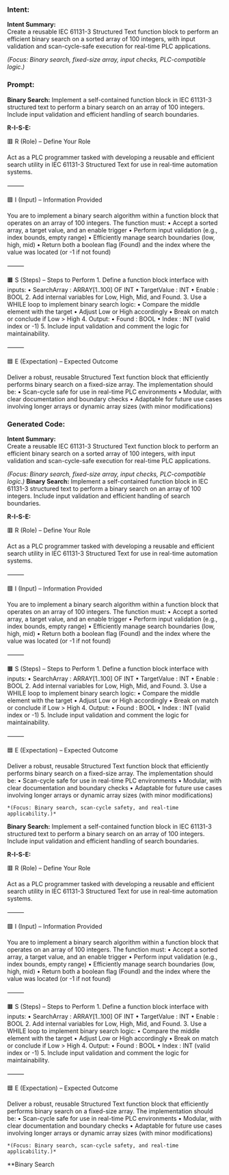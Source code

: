 ### Intent:
**Intent Summary:**  
Create a reusable IEC 61131-3 Structured Text function block to perform an efficient binary search on a sorted array of 100 integers, with input validation and scan-cycle-safe execution for real-time PLC applications.  

*(Focus: Binary search, fixed-size array, input checks, PLC-compatible logic.)*

### Prompt:
**Binary Search:**
Implement a self-contained function block in IEC 61131-3 structured text to perform a binary search on an array of 100 integers. Include input validation and efficient handling of search boundaries.

**R-I-S-E:**

🟥 R (Role) – Define Your Role

Act as a PLC programmer tasked with developing a reusable and efficient search utility in IEC 61131-3 Structured Text for use in real-time automation systems.

⸻

🟩 I (Input) – Information Provided

You are to implement a binary search algorithm within a function block that operates on an array of 100 integers. The function must:
	•	Accept a sorted array, a target value, and an enable trigger
	•	Perform input validation (e.g., index bounds, empty range)
	•	Efficiently manage search boundaries (low, high, mid)
	•	Return both a boolean flag (Found) and the index where the value was located (or -1 if not found)

⸻

🟧 S (Steps) – Steps to Perform
	1.	Define a function block interface with inputs:
	•	SearchArray : ARRAY[1..100] OF INT
	•	TargetValue : INT
	•	Enable : BOOL
	2.	Add internal variables for Low, High, Mid, and Found.
	3.	Use a WHILE loop to implement binary search logic:
	•	Compare the middle element with the target
	•	Adjust Low or High accordingly
	•	Break on match or conclude if Low > High
	4.	Output:
	•	Found : BOOL
	•	Index : INT (valid index or -1)
	5.	Include input validation and comment the logic for maintainability.

⸻

🟦 E (Expectation) – Expected Outcome

Deliver a robust, reusable Structured Text function block that efficiently performs binary search on a fixed-size array. The implementation should be:
	•	Scan-cycle safe for use in real-time PLC environments
	•	Modular, with clear documentation and boundary checks
	•	Adaptable for future use cases involving longer arrays or dynamic array sizes (with minor modifications)

### Generated Code:
**Intent Summary:**  
Create a reusable IEC 61131-3 Structured Text function block to perform an efficient binary search on a sorted array of 100 integers, with input validation and scan-cycle-safe execution for real-time PLC applications.  

*(Focus: Binary search, fixed-size array, input checks, PLC-compatible logic.)*
**Binary Search:**
Implement a self-contained function block in IEC 61131-3 structured text to perform a binary search on an array of 100 integers. Include input validation and efficient handling of search boundaries.

**R-I-S-E:**

🟥 R (Role) – Define Your Role

Act as a PLC programmer tasked with developing a reusable and efficient search utility in IEC 61131-3 Structured Text for use in real-time automation systems.

⸻

🟩 I (Input) – Information Provided

You are to implement a binary search algorithm within a function block that operates on an array of 100 integers. The function must:
	•	Accept a sorted array, a target value, and an enable trigger
	•	Perform input validation (e.g., index bounds, empty range)
	•	Efficiently manage search boundaries (low, high, mid)
	•	Return both a boolean flag (Found) and the index where the value was located (or -1 if not found)

⸻

🟧 S (Steps) – Steps to Perform
	1.	Define a function block interface with inputs:
	•	SearchArray : ARRAY[1..100] OF INT
	•	TargetValue : INT
	•	Enable : BOOL
	2.	Add internal variables for Low, High, Mid, and Found.
	3.	Use a WHILE loop to implement binary search logic:
	•	Compare the middle element with the target
	•	Adjust Low or High accordingly
	•	Break on match or conclude if Low > High
	4.	Output:
	•	Found : BOOL
	•	Index : INT (valid index or -1)
	5.	Include input validation and comment the logic for maintainability.

⸻

🟦 E (Expectation) – Expected Outcome

Deliver a robust, reusable Structured Text function block that efficiently performs binary search on a fixed-size array. The implementation should be:
	•	Scan-cycle safe for use in real-time PLC environments
	•	Modular, with clear documentation and boundary checks
	•	Adaptable for future use cases involving longer arrays or dynamic array sizes (with minor modifications)  

	*(Focus: Binary search, scan-cycle safety, and real-time applicability.)*
**Binary Search:**
Implement a self-contained function block in IEC 61131-3 structured text to perform a binary search on an array of 100 integers. Include input validation and efficient handling of search boundaries.

**R-I-S-E:**

🟥 R (Role) – Define Your Role

Act as a PLC programmer tasked with developing a reusable and efficient search utility in IEC 61131-3 Structured Text for use in real-time automation systems.

⸻

🟩 I (Input) – Information Provided

You are to implement a binary search algorithm within a function block that operates on an array of 100 integers. The function must:
	•	Accept a sorted array, a target value, and an enable trigger
	•	Perform input validation (e.g., index bounds, empty range)
	•	Efficiently manage search boundaries (low, high, mid)
	•	Return both a boolean flag (Found) and the index where the value was located (or -1 if not found)

⸻

🟧 S (Steps) – Steps to Perform
	1.	Define a function block interface with inputs:
	•	SearchArray : ARRAY[1..100] OF INT
	•	TargetValue : INT
	•	Enable : BOOL
	2.	Add internal variables for Low, High, Mid, and Found.
	3.	Use a WHILE loop to implement binary search logic:
	•	Compare the middle element with the target
	•	Adjust Low or High accordingly
	•	Break on match or conclude if Low > High
	4.	Output:
	•	Found : BOOL
	•	Index : INT (valid index or -1)
	5.	Include input validation and comment the logic for maintainability.

⸻

🟦 E (Expectation) – Expected Outcome

Deliver a robust, reusable Structured Text function block that efficiently performs binary search on a fixed-size array. The implementation should be:
	•	Scan-cycle safe for use in real-time PLC environments
	•	Modular, with clear documentation and boundary checks
	•	Adaptable for future use cases involving longer arrays or dynamic array sizes (with minor modifications)  

	*(Focus: Binary search, scan-cycle safety, and real-time applicability.)*
**Binary Search
